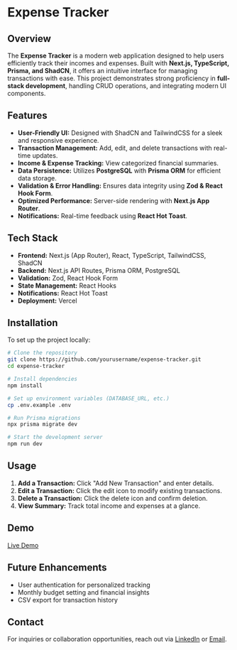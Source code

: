 # Expense Tracker

## Overview
The **Expense Tracker** is a modern web application designed to help users efficiently track their incomes and expenses. Built with **Next.js, TypeScript, Prisma, and ShadCN**, it offers an intuitive interface for managing transactions with ease. This project demonstrates strong proficiency in **full-stack development**, handling CRUD operations, and integrating modern UI components.

## Features
- **User-Friendly UI:** Designed with ShadCN and TailwindCSS for a sleek and responsive experience.
- **Transaction Management:** Add, edit, and delete transactions with real-time updates.
- **Income & Expense Tracking:** View categorized financial summaries.
- **Data Persistence:** Utilizes **PostgreSQL** with **Prisma ORM** for efficient data storage.
- **Validation & Error Handling:** Ensures data integrity using **Zod & React Hook Form**.
- **Optimized Performance:** Server-side rendering with **Next.js App Router**.
- **Notifications:** Real-time feedback using **React Hot Toast**.

## Tech Stack
- **Frontend:** Next.js (App Router), React, TypeScript, TailwindCSS, ShadCN
- **Backend:** Next.js API Routes, Prisma ORM, PostgreSQL
- **Validation:** Zod, React Hook Form
- **State Management:** React Hooks
- **Notifications:** React Hot Toast
- **Deployment:** Vercel

## Installation
To set up the project locally:

```bash
# Clone the repository
git clone https://github.com/yourusername/expense-tracker.git
cd expense-tracker

# Install dependencies
npm install

# Set up environment variables (DATABASE_URL, etc.)
cp .env.example .env

# Run Prisma migrations
npx prisma migrate dev

# Start the development server
npm run dev
```

## Usage
1. **Add a Transaction:** Click "Add New Transaction" and enter details.
2. **Edit a Transaction:** Click the edit icon to modify existing transactions.
3. **Delete a Transaction:** Click the delete icon and confirm deletion.
4. **View Summary:** Track total income and expenses at a glance.

## Demo
[Live Demo](https://expense-tracker-self-seven.vercel.app/)

## Future Enhancements
- User authentication for personalized tracking
- Monthly budget setting and financial insights
- CSV export for transaction history

## Contact
For inquiries or collaboration opportunities, reach out via [LinkedIn](https://www.linkedin.com/in/fatemeh-abtahi/) or [Email](mailto:ftmh.a78@gmail.com).

